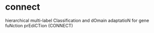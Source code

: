 # connect
hierarchical multi-label Classification and dOmain adaptatioN for gene fuNction prEdiCTion (CONNECT)
